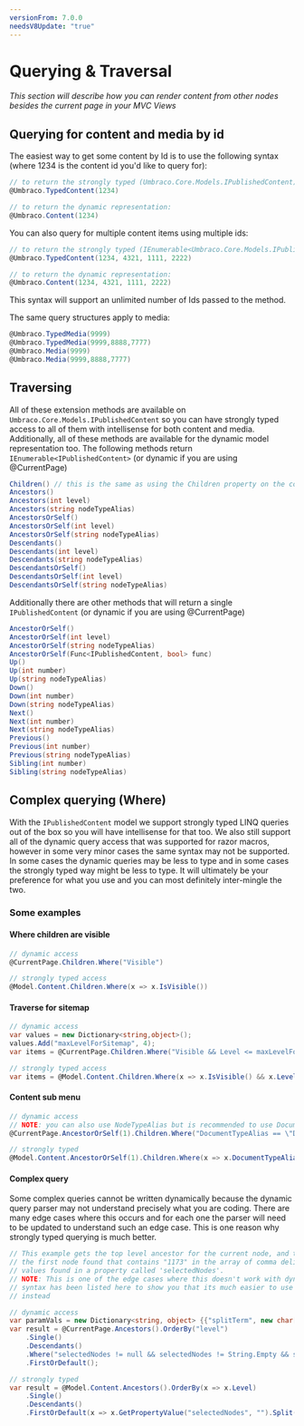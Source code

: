```yaml
---
versionFrom: 7.0.0
needsV8Update: "true"
---
```



# Querying & Traversal

_This section will describe how you can render content from other nodes besides the current page in your MVC Views_

## Querying for content and media by id

The easiest way to get some content by Id is to use the following syntax (where 1234 is the content id you'd like to query for):

```csharp
// to return the strongly typed (Umbraco.Core.Models.IPublishedContent) object
@Umbraco.TypedContent(1234)

// to return the dynamic representation:
@Umbraco.Content(1234)
```

You can also query for multiple content items using multiple ids:

```csharp
// to return the strongly typed (IEnumerable<Umbraco.Core.Models.IPublishedContent>) collection
@Umbraco.TypedContent(1234, 4321, 1111, 2222)

// to return the dynamic representation:
@Umbraco.Content(1234, 4321, 1111, 2222)
```

This syntax will support an unlimited number of Ids passed to the method.

The same query structures apply to media:

```csharp
@Umbraco.TypedMedia(9999)
@Umbraco.TypedMedia(9999,8888,7777)
@Umbraco.Media(9999)
@Umbraco.Media(9999,8888,7777)
```

## Traversing

All of these extension methods are available on `Umbraco.Core.Models.IPublishedContent` so you can have strongly typed access to all of them with intellisense for both content and media. Additionally, all of these methods are available for the dynamic model representation too. The following methods return `IEnumerable<IPublishedContent>` (or dynamic if you are using @CurrentPage)

```csharp
Children() // this is the same as using the Children property on the content item.
Ancestors()
Ancestors(int level)
Ancestors(string nodeTypeAlias)
AncestorsOrSelf()
AncestorsOrSelf(int level)
AncestorsOrSelf(string nodeTypeAlias)
Descendants()
Descendants(int level)
Descendants(string nodeTypeAlias)
DescendantsOrSelf()
DescendantsOrSelf(int level)
DescendantsOrSelf(string nodeTypeAlias)
```


Additionally there are other methods that will return a single `IPublishedContent` (or dynamic if you are using @CurrentPage)

```csharp
AncestorOrSelf()
AncestorOrSelf(int level)
AncestorOrSelf(string nodeTypeAlias)
AncestorOrSelf(Func<IPublishedContent, bool> func)
Up()
Up(int number)
Up(string nodeTypeAlias)
Down()
Down(int number)
Down(string nodeTypeAlias)
Next()
Next(int number)
Next(string nodeTypeAlias)
Previous()
Previous(int number)
Previous(string nodeTypeAlias)
Sibling(int number)
Sibling(string nodeTypeAlias)
```

## Complex querying (Where)

With the `IPublishedContent` model we support strongly typed LINQ queries out of the box so you will have intellisense for that too. We also still support all of the dynamic query access that was supported for razor macros, however in some very minor cases the same syntax may not be supported. In some cases the dynamic queries may be less to type and in some cases the strongly typed way might be less to type. It will ultimately be your preference for what you use and you can most definitely inter-mingle the two.

### Some examples

#### Where children are visible

```csharp
// dynamic access
@CurrentPage.Children.Where("Visible")

// strongly typed access
@Model.Content.Children.Where(x => x.IsVisible())
```

#### Traverse for sitemap

```csharp
// dynamic access
var values = new Dictionary<string,object>();
values.Add("maxLevelForSitemap", 4);
var items = @CurrentPage.Children.Where("Visible && Level <= maxLevelForSitemap", values);

// strongly typed access
var items = @Model.Content.Children.Where(x => x.IsVisible() && x.Level <= 4)
```

#### Content sub menu

```csharp
// dynamic access
// NOTE: you can also use NodeTypeAlias but is recommended to use DocumentTypeAlias
@CurrentPage.AncestorOrSelf(1).Children.Where("DocumentTypeAlias == \"DatatypesFolder\"").First().Children

// strongly typed
@Model.Content.AncestorOrSelf(1).Children.Where(x => x.DocumentTypeAlias == "DatatypesFolder").First().Children
```

#### Complex query

Some complex queries cannot be written dynamically because the dynamic query parser may not understand precisely what you are coding. There are many edge cases where this occurs and for each one the parser will need to be updated to understand such an edge case. This is one reason why strongly typed querying is much better.

```csharp
// This example gets the top level ancestor for the current node, and then gets
// the first node found that contains "1173" in the array of comma delimited
// values found in a property called 'selectedNodes'.
// NOTE: This is one of the edge cases where this doesn't work with dynamic execution but the
// syntax has been listed here to show you that its much easier to use the strongly typed query
// instead

// dynamic access
var paramVals = new Dictionary<string, object> {{"splitTerm", new char[] {','}}, {"searchId", "1173"}};
var result = @CurrentPage.Ancestors().OrderBy("level")
    .Single()
    .Descendants()
    .Where("selectedNodes != null && selectedNodes != String.Empty && selectedNodes.Split(splitTerm).Contains(searchId)", paramVals)
    .FirstOrDefault();

// strongly typed
var result = @Model.Content.Ancestors().OrderBy(x => x.Level)
    .Single()
    .Descendants()
    .FirstOrDefault(x => x.GetPropertyValue("selectedNodes", "").Split(',').Contains("1173"));
```
